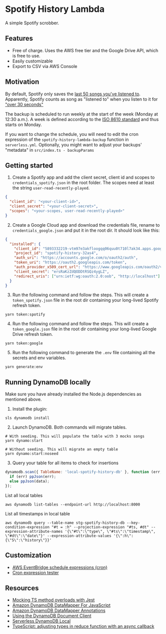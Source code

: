 # Spotify History Lambda

A simple Spotify scrobber.

## Features

- Free of charge. Uses the AWS free tier and the Google Drive API, which is free to use.
- Easily customizable
- Export to CSV via AWS Console

## Motivation

By default, Spotify only saves the [last 50 songs you've listened to](https://support.spotify.com/us/article/listening-history/).
Apparently, Spotify counts as song as "listened to" when you listen to it for ["over 30 seconds"](https://artists.spotify.com/help/article/how-we-count-streams)

The backup is scheduled to run weekly at the start of the week (Monday at 12:30 a.m.). A week is defined according to the [ISO 8610 standard](https://en.wikipedia.org/wiki/ISO_8601#Week_dates) and thus starts on Monday.

If you want to change the schedule, you will need to edit the cron expression of the `spotify-history-lambda-backup` function in `serverless.yml`. Optionally, you might want to adjust your backups' "metadata" in `src/index.ts - backupParams`

## Getting started

1.  Create a Spotify app and add the client secret, client id and scopes to `credentials_spotify.json` in the root folder. The scopes need at least the string `user-read-recently-played`.

```json
{
  "client_id": "<your-client-id>",
  "client_secret": "<your-client-secret>",
  "scopes": "<your-scopes, user-read-recently-played>"
}
```

2.  Create a Google Cloud app and download the credentials file, rename to `credentials_google.json` and put it in the root dir. It should look like this:

```json
{
  "installed": {
    "client_id": "5893332219-vtm97e3akfloogqq06quu0t710l7ak34.apps.googleusercontent.com",
    "project_id": "spotify-history-32as4",
    "auth_uri": "https://accounts.google.com/o/oauth2/auth",
    "token_uri": "https://oauth2.googleapis.com/token",
    "auth_provider_x509_cert_url": "https://www.googleapis.com/oauth2/v1/certs",
    "client_secret": "ersRaKzZdQODDtRSQz4ygLZ",
    "redirect_uris": ["urn:ietf:wg:oauth:2.0:oob", "http://localhost"]
  }
}
```

3.  Run the following command and follow the steps. This will create a `token_spotify.json` file in the root dir containing your long-lived Spotify refresh token.

```console
yarn token:spotify
```

4.  Run the following command and follow the steps. This will create a `token_google.json` file in the root dir containing your long-lived Google Drive refresh token.

```console
yarn token:google
```

5. Run the following command to generate the `.env` file containing all the secrets and env variables.

```console
yarn generate:env
```

## Running DynamoDB locally

Make sure you have already installed the Node.js dependencies as mentioned above.

1. Install the plugin:

```console
sls dynamodb install
```

2. Launch DynamoDB. Both commands will migrate tables.

```console
# With seeding. This will populate the table with 3 mocks songs
yarn dynamo:start
```

```console
# Without seeding. This will migrate an empty table
yarn dynamo:start:noseed
```

3. Query your table for all items to check for insertions

```js
dynamodb.scan({ TableName: 'local-spotify-history-db' }, function (err, data) {
  if (err) ppJson(err);
  else ppJson(data);
});
```

List all local tables

```console
aws dynamodb list-tables --endpoint-url http://localhost:8000
```

List all timestamps in local table

```console
aws dynamodb query --table-name stg-spotify-history-db --key-condition-expression "#t = :h" --projection-expression "#ts, #dt" --expression-attribute-names '{\"#t\":\"type\", \"#ts\":\"timestamp\", \"#dt\":\"date\"}' --expression-attribute-values '{\":h\":{\"S\":\"history\"}}'
```

## Customization

- [AWS EventBridge schedule expressions (cron)](https://docs.aws.amazon.com/AmazonCloudWatch/latest/events/ScheduledEvents.html)
- [Cron expression tester](https://crontab.cronhub.io/)

## Resources

- [Mocking TS method overloads with Jest](https://javascript.plainenglish.io/mocking-ts-method-overloads-with-jest-e9c3d3f1ce0c)
- [Amazon DynamoDB DataMapper For JavaScript](https://github.com/awslabs/dynamodb-data-mapper-js)
- [Amazon DynamoDB DataMapper Annotations](https://github.com/awslabs/dynamodb-data-mapper-js/tree/master/packages/dynamodb-data-mapper-annotations)
- [Using the DynamoDB Document Client](https://docs.aws.amazon.com/sdk-for-javascript/v2/developer-guide/dynamodb-example-document-client.html)
- [Serverless DynamoDB Local](https://www.npmjs.com/package/serverless-dynamodb-local)
- [TypeScript: adjusting types in reduce function with an async callback](https://dev.to/pedrohasantiago/typescript-adjusting-types-in-reduce-function-with-an-async-callback-2kc8)
